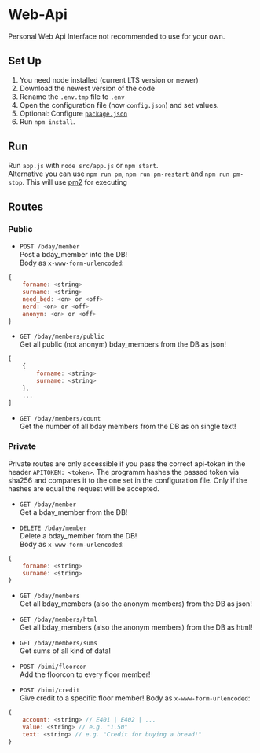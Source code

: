 # Web-Api
Personal Web Api Interface not recommended to use for your own.

## Set Up
1. You need node installed (current LTS version or newer)
2. Download the newest version of the code
3. Rename the ```.env.tmp``` file to ```.env```
4. Open the configuration file (now ```config.json```) and set values. 
5. Optional: Configure [`package.json`](https://github.com/EliasSchaut/Web-Api/blob/main/package.json)
6. Run `npm install`.

## Run
Run `app.js` with `node src/app.js` or `npm start`. \
Alternative you can use `npm run pm`, `npm run pm-restart` and `npm run pm-stop`.
This will use [pm2](https://www.npmjs.com/package/pm2) for executing

## Routes

### Public
* `POST /bday/member` \
Post a bday_member into the DB! \
Body as `x-www-form-urlencoded`:
```js
{
    forname: <string>
    surname: <string>
    need_bed: <on> or <off>
    nerd: <on> or <off>
    anonym: <on> or <off>
}
```

* `GET /bday/members/public` \
Get all public (not anonym) bday_members from the DB as json!
```js
[
    {
        forname: <string>
        surname: <string>
    },
    ...
]
```

* `GET /bday/members/count` \
Get the number of all bday members from the DB as on single text! 

### Private
Private routes are only accessible if you pass the correct api-token in the header `APITOKEN: <token>`.
The programm hashes the passed token via sha256 and compares it to the one set in the configuration file.
Only if the hashes are equal the request will be accepted.

* `GET /bday/member` \
  Get a bday_member from the DB!

* `DELETE /bday/member` \
Delete a bday_member from the DB! \
Body as `x-www-form-urlencoded`:
```js
{
    forname: <string>
    surname: <string>
}
```

* `GET /bday/members` \
Get all bday_members (also the anonym members) from the DB as json!

* `GET /bday/members/html` \
Get all bday_members (also the anonym members) from the DB as html!

* `GET /bday/members/sums` \
Get sums of all kind of data!

* `POST /bimi/floorcon` \
Add the floorcon to every floor member!

* `POST /bimi/credit` \
Give credit to a specific floor member!
  Body as `x-www-form-urlencoded`:
```js
{
    account: <string> // E401 | E402 | ...
    value: <string> // e.g. "1.50"
    text: <string> // e.g. "Credit for buying a bread!"
}
```